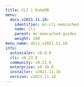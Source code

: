 ```yaml
---
title: CLI | KubeDB
menu:
  docs_v2021.11.18:
    identifier: mc-cli-memcached
    name: Cli
    parent: mc-memcached-guides
    weight: 100
menu_name: docs_v2021.11.18
info:
  autoscaler: v0.8.0
  cli: v0.23.0
  community: v0.23.0
  enterprise: v0.10.0
  installer: v2021.11.18
  version: v2021.11.18
---
```


